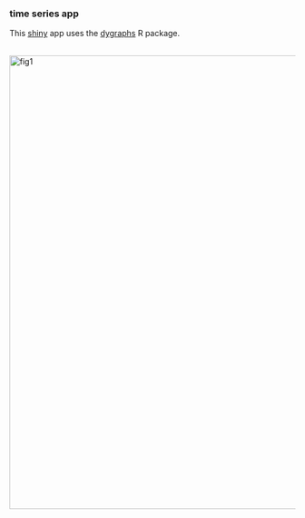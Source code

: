 ### time series app

This [shiny](http://shiny.rstudio.com) app uses the [dygraphs](https://rstudio.github.io/dygraphs/) R package.
<br>
<br>

<img src="https://github.com/cat-lord/crime_analysis/blob/master/images/time_series_app.png" alt="fig1" width="800">
